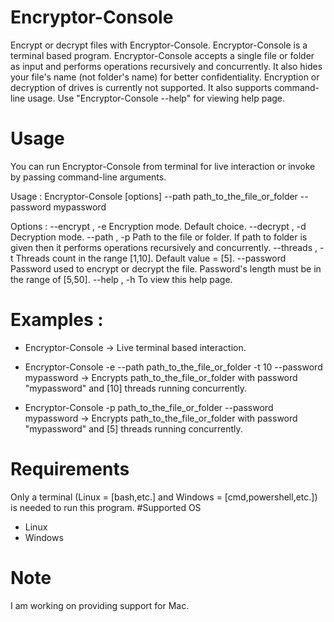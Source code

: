 # Encryptor-Console
Encrypt or decrypt files with Encryptor-Console. Encryptor-Console is a terminal based program.
Encryptor-Console accepts a single file or folder as input and performs operations recursively and concurrently.
It also hides your file's name (not folder's name) for better confidentiality.
Encryption or decryption of drives is currently not supported.
It also supports command-line usage. Use "Encryptor-Console --help" for viewing help page.
# Usage
You can run Encryptor-Console from terminal for live interaction or invoke by passing command-line arguments.

Usage :
Encryptor-Console [options] --path path_to_the_file_or_folder --password mypassword
                                               
Options :
--encrypt , -e   Encryption mode. Default choice.
--decrypt , -d   Decryption mode.
--path , -p      Path to the file or folder. If path to folder is given then it performs operations recursively and concurrently.
--threads , -t   Threads count in the range [1,10]. Default value = [5].
--password       Password used to encrypt or decrypt the file. Password's length must be in the range of [5,50].
--help , -h      To view this help page.
# Examples :
* Encryptor-Console                                                                       -> Live terminal based interaction.
* Encryptor-Console -e --path path_to_the_file_or_folder -t 10 --password mypassword      -> Encrypts path_to_the_file_or_folder with password "mypassword" and [10] threads running concurrently.
                                               
* Encryptor-Console -p path_to_the_file_or_folder --password mypassword                   -> Encrypts path_to_the_file_or_folder with password "mypassword" and [5] threads running concurrently.
# Requirements
Only a terminal (Linux = [bash,etc.] and Windows = [cmd,powershell,etc.]) is needed to run this program.
#Supported OS
* Linux
* Windows
# Note
I am working on providing support for Mac.
